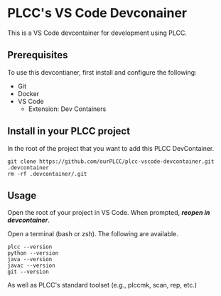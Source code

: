# PLCC's VS Code Devconainer

This is a VS Code devcontainer for development using PLCC.

## Prerequisites

To use this devcontianer, first install and configure the following:

* Git
* Docker
* VS Code
    * Extension: Dev Containers

## Install in your PLCC project

In the root of the project that you want to add this PLCC DevContainer.

```
git clone https://github.com/ourPLCC/plcc-vscode-devcontainer.git .devcontainer
rm -rf .devcontainer/.git
```

## Usage

Open the root of your project in VS Code. When prompted, ***reopen in devcontainer***.

Open a terminal (bash or zsh). The following are available.

```
plcc --version
python --version
java --version
javac --version
git --version
```

As well as PLCC's standard toolset (e.g., plccmk, scan, rep, etc.)
